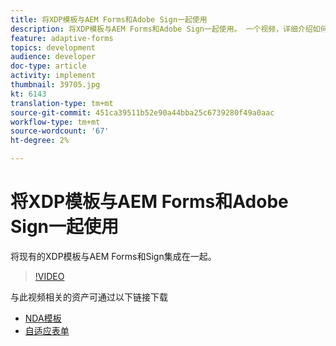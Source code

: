 ```yaml
---
title: 将XDP模板与AEM Forms和Adobe Sign一起使用
description: 将XDP模板与AEM Forms和Adobe Sign一起使用。 一个视频，详细介绍如何利用现有的XDP模板与AEM Forms和Sign集成。
feature: adaptive-forms
topics: development
audience: developer
doc-type: article
activity: implement
thumbnail: 39705.jpg
kt: 6143
translation-type: tm+mt
source-git-commit: 451ca39511b52e90a44bba25c6739280f49a0aac
workflow-type: tm+mt
source-wordcount: '67'
ht-degree: 2%

---
```


# 将XDP模板与AEM Forms和Adobe Sign一起使用

将现有的XDP模板与AEM Forms和Sign集成在一起。

>[!VIDEO](https://video.tv.adobe.com/v/39705/?quality=9&learn=on)

与此视频相关的资产可通过以下链接下载

* [NDA模板](assets/nda-agreement-xdp-template.zip)
* [自适应表单](assets/nda-agreement-af-with-xdp-template.zip)

